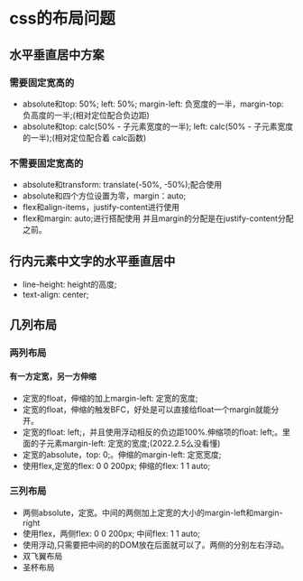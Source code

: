 # css的布局问题

## 水平垂直居中方案

### 需要固定宽高的

* absolute和top: 50%; left: 50%; margin-left: 负宽度的一半，margin-top: 负高度的一半;(相对定位配合负边距)
* absolute和top: calc(50% - 子元素宽度的一半); left: calc(50% - 子元素宽度的一半);(相对定位配合着 calc函数)

### 不需要固定宽高的

* absolute和transform: translate(-50%, -50%);配合使用
* absolute和四个方位设置为零，margin：auto;
* flex和align-items，justify-content进行使用
* flex和margin: auto;进行搭配使用 并且margin的分配是在justify-content分配之前。

## 行内元素中文字的水平垂直居中

* line-height: height的高度;
* text-align: center;

## 几列布局

### 两列布局

#### 有一方定宽，另一方伸缩

* 定宽的float，伸缩的加上margin-left: 定宽的宽度;
* 定宽的float，伸缩的触发BFC，好处是可以直接给float一个margin就能分开。
* 定宽的float: left;，并且使用浮动相反的负边距100%.伸缩项的float: left;。里面的子元素margin-left: 定宽的宽度;(2022.2.5么没看懂)
* 定宽的absolute，top: 0;。伸缩的margin-left: 定宽宽度;
* 使用flex,定宽的flex: 0 0 200px; 伸缩的flex: 1 1 auto;

### 三列布局

* 两侧absolute，定宽。中间的两侧加上定宽的大小的margin-left和margin-right
* 使用flex，两侧flex: 0 0 200px; 中间flex: 1 1 auto;
* 使用浮动,只需要把中间的的DOM放在后面就可以了。两侧的分别左右浮动。
* 双飞翼布局
* 圣杯布局
